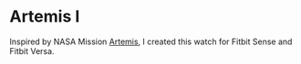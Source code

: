 # Artemis I
Inspired by NASA Mission [Artemis](https://www.nasa.gov/specials/artemis/), I created this watch for Fitbit Sense and Fitbit Versa.


